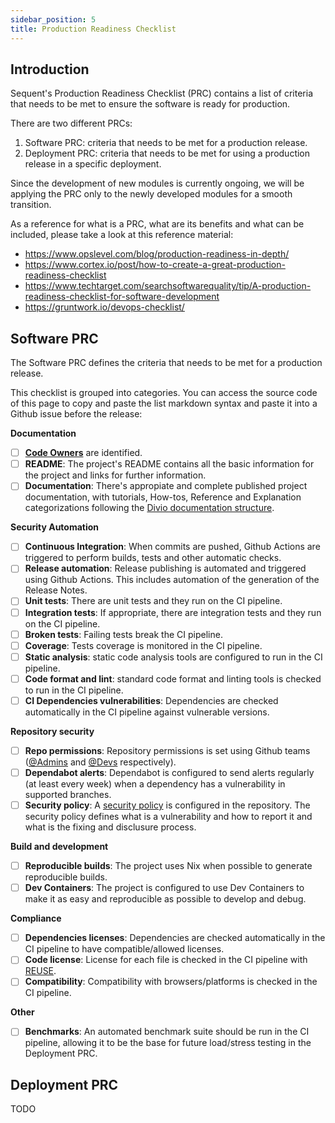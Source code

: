 ```yaml
---
sidebar_position: 5
title: Production Readiness Checklist
---
```


## Introduction

Sequent's Production Readiness Checklist (PRC) contains a list of criteria that
needs to be met to ensure the software is ready for production.

There are two different PRCs:
1. Software PRC: criteria that needs to be met for a production release.
2. Deployment PRC: criteria that needs to be met for using a production release
in a specific deployment.

Since the development of new modules is currently ongoing, we will be applying
the PRC only to the newly developed modules for a smooth transition. 

As a reference for what is a PRC, what are its benefits and what can be
included, please take a look at this reference material:
- https://www.opslevel.com/blog/production-readiness-in-depth/
- https://www.cortex.io/post/how-to-create-a-great-production-readiness-checklist
- https://www.techtarget.com/searchsoftwarequality/tip/A-production-readiness-checklist-for-software-development
- https://gruntwork.io/devops-checklist/

## Software PRC

The Software PRC defines the criteria that needs to be met for a production
release.

This checklist is grouped into categories. You can access the source code of
this page to copy and paste the list markdown syntax and paste it into a Github
issue before the release:

**Documentation**

- [ ] **[Code Owners]** are identified.
- [ ] **README**: The project's README contains all the basic information for
  the project and links for further information.
- [ ] **Documentation**: There's appropiate and complete published project
  documentation, with tutorials, How-tos, Reference and Explanation
  categorizations following the [Divio documentation structure].

**Security Automation**

- [ ] **Continuous Integration**: When commits are pushed, Github Actions are
  triggered to perform builds, tests and other automatic checks.
- [ ] **Release automation**: Release publishing is automated and triggered
  using Github Actions. This includes automation of the generation of the
  Release Notes.
- [ ] **Unit tests**: There are unit tests and they run on the CI pipeline.
- [ ] **Integration tests**: If appropriate, there are integration tests and
  they run on the CI pipeline.
- [ ] **Broken tests**: Failing tests break the CI pipeline.
- [ ] **Coverage**: Tests coverage is monitored in the CI pipeline.
- [ ] **Static analysis**: static code analysis tools are configured to run in
  the CI pipeline.
- [ ] **Code format and lint**: standard code format and linting tools is
  checked to run in the CI pipeline.
- [ ] **CI Dependencies vulnerabilities**: Dependencies are checked
  automatically in the CI pipeline against vulnerable versions.

**Repository security**

- [ ] **Repo permissions**: Repository permissions is set using Github teams
  ([@Admins] and [@Devs] respectively).
- [ ] **Dependabot alerts**: Dependabot is configured to send alerts regularly
  (at least every week) when a dependency has a vulnerability in supported 
  branches.
- [ ] **Security policy**: A [security policy] is configured in the repository.
  The security policy defines what is a vulnerability and how to report it and what is
  the fixing and disclusure process.

**Build and development**

- [ ] **Reproducible builds**: The project uses Nix when possible to generate
  reproducible builds.
- [ ] **Dev Containers**: The project is configured to use Dev Containers to
  make it as easy and reproducible as possible to develop and debug.

**Compliance**

- [ ] **Dependencies licenses**: Dependencies are checked automatically in the
  CI pipeline to have compatible/allowed licenses.
- [ ] **Code license**: License for each file is checked in the CI pipeline with
[REUSE].
- [ ] **Compatibility**: Compatibility with browsers/platforms is checked in the
  CI pipeline.

**Other**
- [ ] **Benchmarks**: An automated benchmark suite should be run in the CI
  pipeline, allowing it to be the base for future load/stress testing in the
  Deployment PRC.

## Deployment PRC

TODO


[Code Owners]: https://docs.github.com/en/repositories/managing-your-repositorys-settings-and-features/customizing-your-repository/about-code-owners
[Divio documentation structure]: https://documentation.divio.com/introduction/
[REUSE]: https://reuse.software/
[security policy]: https://docs.github.com/en/code-security/getting-started/adding-a-security-policy-to-your-repository
[@Admins]: https://github.com/orgs/sequentech/teams/admins
[@Devs]: https://github.com/orgs/sequentech/teams/devs